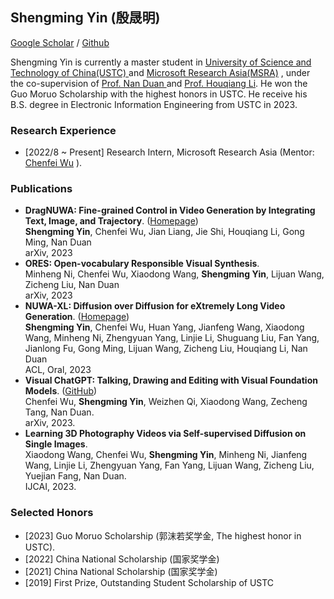 ## Shengming Yin (殷晟明)

[Google Scholar](https://scholar.google.com/citations?user=rzaiNqIAAAAJ&hl=zh-CN) / [Github](https://github.com/shengming-yin)

Shengming Yin is currently a master student in <a href="https://www.ustc.edu.cn/">University of Science and Technology of China(USTC) </a> and <a href="https://www.microsoft.com/en-us/research/lab/microsoft-research-asia/">Microsoft Research Asia(MSRA)</a> , under the co-supervision of <a href="https://nanduan.github.io/"> Prof. Nan Duan </a> and <a href="http://staff.ustc.edu.cn/~lihq/en/"> Prof. Houqiang Li</a>. He won the Guo Moruo Scholarship with the highest honors in USTC. He receive his B.S. degree in Electronic Information Engineering from USTC in 2023. 


### Research Experience
- [2022/8 ~ Present] Research Intern, Microsoft Research Asia (Mentor: <a href="https://chenfei-wu.github.io/">Chenfei Wu</a> ).

### Publications
- **DragNUWA: Fine-grained Control in Video Generation by Integrating Text, Image, and Trajectory**. ([Homepage](https://www.microsoft.com/en-us/research/project/dragnuwa/))
  <br> **Shengming Yin**, Chenfei Wu, Jian Liang, Jie Shi, Houqiang Li, Gong Ming, Nan Duan
  <br> arXiv, 2023
- **ORES: Open-vocabulary Responsible Visual Synthesis**.
  <br> Minheng Ni, Chenfei Wu, Xiaodong Wang, **Shengming Yin**, Lijuan Wang, Zicheng Liu, Nan Duan
  <br> arXiv, 2023
- **NUWA-XL: Diffusion over Diffusion for eXtremely Long Video Generation**. ([Homepage](https://msra-nuwa.azurewebsites.net/#/))
  <br> **Shengming Yin**, Chenfei Wu, Huan Yang, Jianfeng Wang, Xiaodong Wang, Minheng Ni, Zhengyuan Yang, Linjie Li, Shuguang Liu, Fan Yang, Jianlong Fu, Gong Ming, Lijuan      Wang, Zicheng Liu, Houqiang Li, Nan Duan
  <br> ACL, Oral, 2023
- **Visual ChatGPT: Talking, Drawing and Editing with Visual Foundation Models**. ([GitHub](https://github.com/microsoft/visual-chatgpt))
  <br> Chenfei Wu, **Shengming Yin**, Weizhen Qi, Xiaodong Wang, Zecheng Tang, Nan Duan.
  <br> arXiv, 2023.
- **Learning 3D Photography Videos via Self-supervised Diffusion on Single Images**.
  <br> Xiaodong Wang, Chenfei Wu, **Shengming Yin**, Minheng Ni, Jianfeng Wang, Linjie Li, Zhengyuan Yang, Fan Yang, Lijuan Wang, Zicheng Liu, Yuejian Fang, Nan Duan.
  <br> IJCAI, 2023.

### Selected Honors
- [2023] Guo Moruo Scholarship (郭沫若奖学金, The highest honor in USTC).
- [2022] China National Scholarship (国家奖学金)
- [2021] China National Scholarship (国家奖学金)
- [2019] First Prize, Outstanding Student Scholarship of USTC
